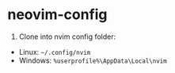 # neovim-config

1. Clone into nvim config folder:
  - Linux: `~/.config/nvim`
  - Windows: `%userprofile%\AppData\Local\nvim`

